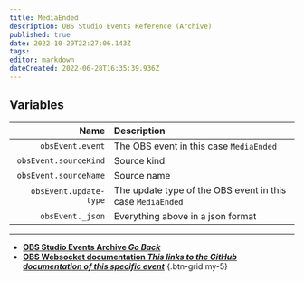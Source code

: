 ```yaml
---
title: MediaEnded
description: OBS Studio Events Reference (Archive)
published: true
date: 2022-10-29T22:27:06.143Z
tags: 
editor: markdown
dateCreated: 2022-06-28T16:35:39.936Z
---
```


## Variables
Name | Description
----:|:------------
`obsEvent.event` | The OBS event in this case `MediaEnded`
`obsEvent.sourceKind` | Source kind
`obsEvent.sourceName` | Source name
`obsEvent.update-type` | The update type of the OBS event in this case `MediaEnded`
`obsEvent._json` | Everything above in a json format

---

- [<i class="mdi mdi-chevron-left"></i>**OBS Studio Events Archive *Go Back***](/Broadcasters/OBS/Archive/Events)
- [<i class="mdi mdi-github"></i> **OBS Websocket documentation *This links to the GitHub documentation of this specific event***](https://github.com/obsproject/obs-websocket/blob/4.x-current/docs/generated/protocol.md#mediaended)
{.btn-grid my-5}
